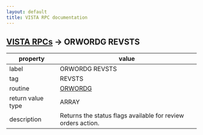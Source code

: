 ```yaml
---
layout: default
title: VISTA RPC documentation
---
```




## [VISTA RPCs](TableOfContent.md) &#8594; ORWORDG REVSTS 

 property | value 
--- | --- 
 label | ORWORDG REVSTS
 tag | REVSTS
 routine | [ORWORDG](http://code.osehra.org/dox/Routine_ORWORDG_source.html)
 return value type | ARRAY
 description | Returns the status flags available for review orders action.